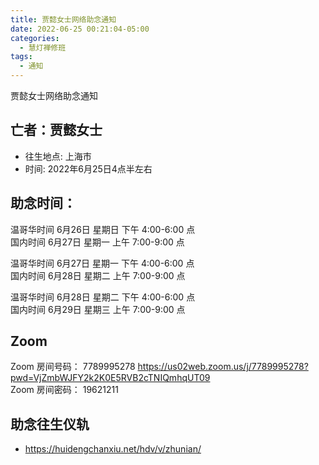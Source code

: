```yaml
---
title: 贾懿女士网络助念通知
date: 2022-06-25 00:21:04-05:00
categories:
  - 慧灯禅修班
tags:
  - 通知
---
```

贾懿女士网络助念通知

## 亡者：贾懿女士

- 往生地点: 上海市
- 时间: 2022年6月25日4点半左右

## 助念时间：  

温哥华时间 6月26日 星期日 下午 4:00-6:00 点  
国内时间 6月27日 星期一 上午 7:00-9:00 点

温哥华时间 6月27日 星期一 下午 4:00-6:00 点  
国内时间 6月28日 星期二 上午 7:00-9:00 点

温哥华时间 6月28日 星期二 下午 4:00-6:00 点  
国内时间 6月29日 星期三 上午 7:00-9:00 点  

## Zoom

Zoom 房间号码： 7789995278 <https://us02web.zoom.us/j/7789995278?pwd=VjZmbWJFY2k2K0E5RVB2cTNIQmhqUT09>  
Zoom 房间密码： 19621211

## 助念往生仪轨

- <https://huidengchanxiu.net/hdv/v/zhunian/>